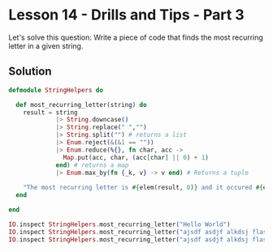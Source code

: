 # Lesson 14 - Drills and Tips - Part 3

Let's solve this question: Write a piece of code that finds the most recurring letter in a given string.


## Solution

```elixir
defmodule StringHelpers do

  def most_recurring_letter(string) do
    result = string
             |> String.downcase()
             |> String.replace(" ","")
             |> String.split("") # returns a list
             |> Enum.reject(&(&1 == ""))
             |> Enum.reduce(%{}, fn char, acc ->
               Map.put(acc, char, (acc[char] || 0) + 1)
             end) # returns a map
             |> Enum.max_by(fn {_k, v} -> v end) # Returns a tuple
    
    "The most recurring letter is #{elem(result, 0)} and it occured #{elem(result, 1)} time(s)"
  end

end

IO.inspect StringHelpers.most_recurring_letter("Hello World")
IO.inspect StringHelpers.most_recurring_letter("ajsdf asdjf alkdsj flasdj flads")
IO.inspect StringHelpers.most_recurring_letter("ajsdf asdjf alkdsj flasdj flad asdj fakdsj fauro8urafsdljnvscx asdf")
```